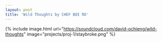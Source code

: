 ```yaml
---
layout: post
title: 'Wild Thoughts by CHEF BOI RD'
---
```


{% include image.html url="https://soundcloud.com/david-ochieng/wild-thoughts" image="projects/proj-1/staybroke.png" %}

